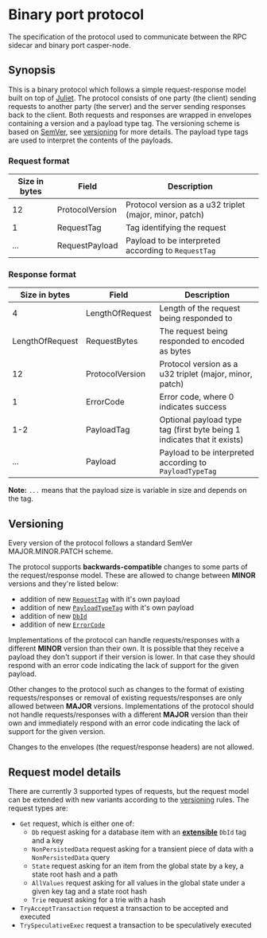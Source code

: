 # Binary port protocol
The specification of the protocol used to communicate between the RPC sidecar and binary port casper-node.

## Synopsis
This is a binary protocol which follows a simple request-response model built on top of [Juliet](https://github.com/casper-network/juliet). The protocol consists of one party (the client) sending requests to another party (the server) and the server sending responses back to the client. Both requests and responses are wrapped in envelopes containing a version and a payload type tag. The versioning scheme is based on [SemVer](https://semver.org/), see [versioning](#versioning) for more details. The payload type tags are used to interpret the contents of the payloads.

### Request format
| Size in bytes | Field           | Description                                             |
|---------------|-----------------|---------------------------------------------------------|
| 12            | ProtocolVersion | Protocol version as a u32 triplet (major, minor, patch) |
| 1             | RequestTag      | Tag identifying the request                             |
| ...           | RequestPayload  | Payload to be interpreted according to `RequestTag`     |

### Response format
| Size in bytes   | Field           | Description                                                             |
|-----------------|-----------------|-------------------------------------------------------------------------|
| 4               | LengthOfRequest | Length of the request being responded to                                | 
| LengthOfRequest | RequestBytes    | The request being responded to encoded as bytes                         |
| 12              | ProtocolVersion | Protocol version as a u32 triplet (major, minor, patch)                 |
| 1               | ErrorCode       | Error code, where 0 indicates success                                   |
| 1-2             | PayloadTag      | Optional payload type tag (first byte being 1 indicates that it exists) |
| ...             | Payload         | Payload to be interpreted according to `PayloadTypeTag`                 |

**Note:** `...` means that the payload size is variable in size and depends on the tag.

## Versioning
Every version of the protocol follows a standard SemVer MAJOR.MINOR.PATCH scheme.

The protocol supports **backwards-compatible** changes to some parts of the request/response model. These are allowed to change between **MINOR** versions and they're listed below:
- addition of new [`RequestTag`](#request-format) with it's own payload
- addition of new [`PayloadTypeTag`](#response-format) with it's own payload
- addition of new [`DbId`](#request-model-details)
- addition of new [`ErrorCode`](#response-format)

Implementations of the protocol can handle requests/responses with a  different **MINOR** version than their own. It is possible that they receive a payload they don't support if their version is lower. In that case they should respond with an error code indicating the lack of support for the given payload.

Other changes to the protocol such as changes to the format of existing requests/responses or removal of existing requests/responses are only allowed between **MAJOR** versions. Implementations of the protocol should not handle requests/responses with a different **MAJOR** version than their own and immediately respond with an error code indicating the lack of support for the given version.

Changes to the envelopes (the request/response headers) are not allowed. 

## Request model details
There are currently 3 supported types of requests, but the request model can be extended with new variants according to the [versioning](#versioning) rules. The request types are:
- `Get` request, which is either one of:
    - `Db` request asking for a database item with an [**extensible**](#versioning) `DbId` tag and a key
    - `NonPersistedData` request asking for a transient piece of data with a `NonPersistedData` query
    - `State` request asking for an item from the global state by a key, a state root hash and a path
    - `AllValues` request asking for all values in the global state under a given key tag and a state root hash
    - `Trie` request asking for a trie with a hash
- `TryAcceptTransaction` request a transaction to be accepted and executed
- `TrySpeculativeExec` request a transaction to be speculatively executed
